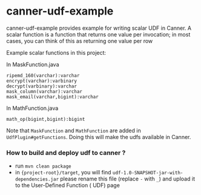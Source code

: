 # canner-udf-example

canner-udf-example provides example for writing scalar UDF in Canner.
A scalar function is a function that returns one value per invocation; in most cases, you can think of this as returning one value per row

Example scalar functions in this project:

In MaskFunction.java

```text
ripemd_160(varchar):varchar
encrypt(varchar):varbinary
decrypt(varbinary):varchar
mask_column(varchar):varchar
mask_email(varchar,bigint):varchar
```

In MathFunction.java

```text
math_op(bigint,bigint):bigint
```

Note that `MaskFunction` and `MathFunction` are added in `UdfPlugin#getFunctions`. Doing this will make the udfs available in Canner.

### How to build and deploy udf to canner ?

- run `mvn clean package`
- in `{project-root}/target`, you will find `udf-1.0-SNAPSHOT-jar-with-dependencies.jar` please rename this file (replace `-` with `_`) and upload it to the User-Defined Function (
  UDF) page